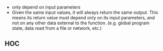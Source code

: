 - only depend on input parameters
- Given the same input values, it will always return the same output. This means its return value must depend only on its input parameters, and not on any other data external to the function. (e.g. global program state, data read from a file or network, etc.)
## HOC